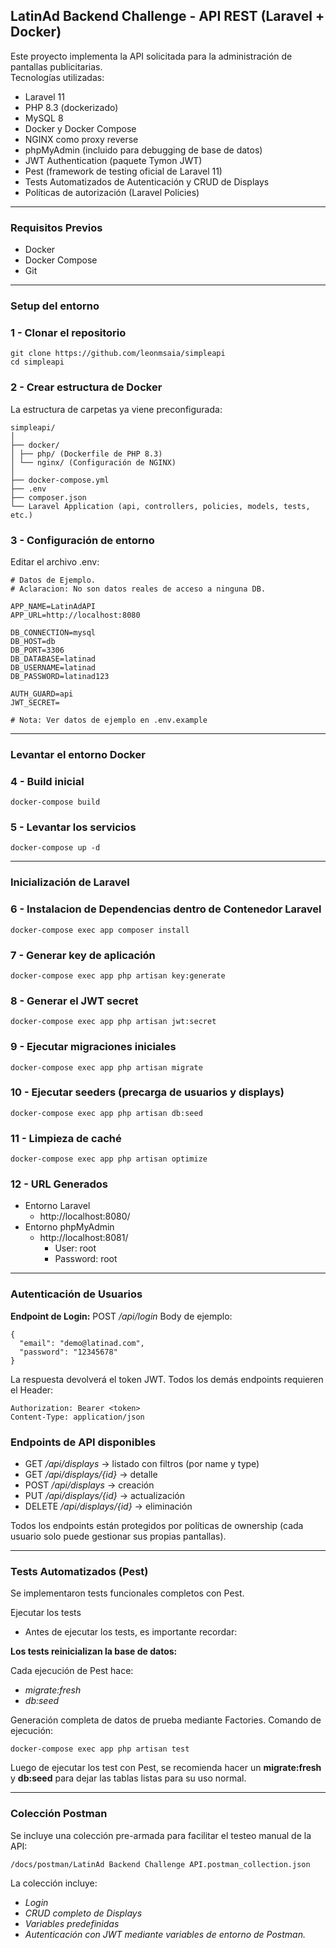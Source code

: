 ## LatinAd Backend Challenge - API REST (Laravel + Docker)

Este proyecto implementa la API solicitada para la administración de pantallas publicitarias.  
Tecnologías utilizadas:

- Laravel 11
- PHP 8.3 (dockerizado)
- MySQL 8
- Docker y Docker Compose
- NGINX como proxy reverse
- phpMyAdmin (incluido para debugging de base de datos)
- JWT Authentication (paquete Tymon JWT)
- Pest (framework de testing oficial de Laravel 11)
- Tests Automatizados de Autenticación y CRUD de Displays
- Políticas de autorización (Laravel Policies)

---

### Requisitos Previos

- Docker
- Docker Compose
- Git

---

### Setup del entorno

### 1 - Clonar el repositorio

```
git clone https://github.com/leonmsaia/simpleapi
cd simpleapi
```

### 2 - Crear estructura de Docker
La estructura de carpetas ya viene preconfigurada:

```
simpleapi/
│
├── docker/
│ ├── php/ (Dockerfile de PHP 8.3)
│ └── nginx/ (Configuración de NGINX)
│
├── docker-compose.yml
├── .env
├── composer.json
└── Laravel Application (api, controllers, policies, models, tests, etc.)
```

### 3 - Configuración de entorno
Editar el archivo .env:

```
# Datos de Ejemplo.
# Aclaracion: No son datos reales de acceso a ninguna DB.

APP_NAME=LatinAdAPI
APP_URL=http://localhost:8080

DB_CONNECTION=mysql
DB_HOST=db
DB_PORT=3306
DB_DATABASE=latinad
DB_USERNAME=latinad
DB_PASSWORD=latinad123

AUTH_GUARD=api
JWT_SECRET=

# Nota: Ver datos de ejemplo en .env.example
```

---

### Levantar el entorno Docker
### 4 - Build inicial

```
docker-compose build
```

### 5 - Levantar los servicios

```
docker-compose up -d
```

---

### Inicialización de Laravel
### 6 - Instalacion de Dependencias dentro de Contenedor Laravel
```
docker-compose exec app composer install
```

### 7 - Generar key de aplicación
```
docker-compose exec app php artisan key:generate
```

### 8 - Generar el JWT secret
```
docker-compose exec app php artisan jwt:secret
```

### 9 - Ejecutar migraciones iniciales
```
docker-compose exec app php artisan migrate
```

### 10 - Ejecutar seeders (precarga de usuarios y displays)
```
docker-compose exec app php artisan db:seed
```

### 11 - Limpieza de caché
```
docker-compose exec app php artisan optimize
```

### 12 - URL Generados
- Entorno Laravel
    - http://localhost:8080/
- Entorno phpMyAdmin
    - http://localhost:8081/
        - User: root
        - Password: root

---
### Autenticación de Usuarios
**Endpoint de Login:**
POST */api/login*
Body de ejemplo:
```
{
  "email": "demo@latinad.com",
  "password": "12345678"
}
```
La respuesta devolverá el token JWT.
Todos los demás endpoints requieren el Header:

```
Authorization: Bearer <token>
Content-Type: application/json
```

### Endpoints de API disponibles
- GET */api/displays* → listado con filtros (por name y type)
- GET */api/displays/{id}* → detalle
- POST */api/displays* → creación
- PUT */api/displays/{id}* → actualización
- DELETE */api/displays/{id}* → eliminación

Todos los endpoints están protegidos por políticas de ownership (cada usuario solo puede gestionar sus propias pantallas).

---

### Tests Automatizados (Pest)
Se implementaron tests funcionales completos con Pest.

Ejecutar los tests
- Antes de ejecutar los tests, es importante recordar:

**Los tests reinicializan la base de datos:**

Cada ejecución de Pest hace:
- *migrate:fresh*
- *db:seed*

Generación completa de datos de prueba mediante Factories.
Comando de ejecución:

```
docker-compose exec app php artisan test
```

Luego de ejecutar los test con Pest, se recomienda hacer un **migrate:fresh** y **db:seed** para dejar las tablas listas para su uso normal.

---

### Colección Postman
Se incluye una colección pre-armada para facilitar el testeo manual de la API:
```
/docs/postman/LatinAd Backend Challenge API.postman_collection.json
```
La colección incluye:
- *Login*
- *CRUD completo de Displays*
- *Variables predefinidas*
- *Autenticación con JWT mediante variables de entorno de Postman.*